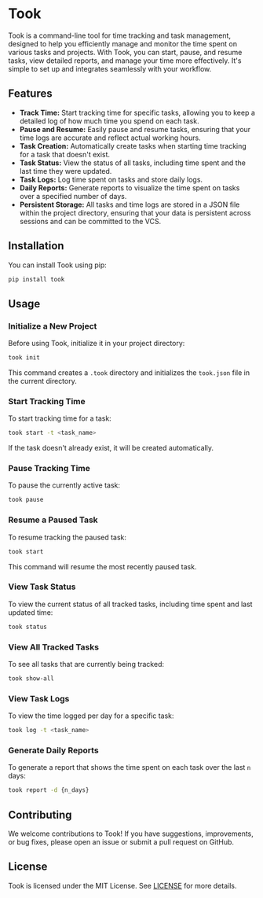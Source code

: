 # Took

Took is a command-line tool for time tracking and task management, designed to help you efficiently manage and monitor the time spent on various tasks and projects. With Took, you can start, pause, and resume tasks, view detailed reports, and manage your time more effectively.  It's simple to set up and integrates seamlessly with your workflow.

## Features

- **Track Time:** Start tracking time for specific tasks, allowing you to keep a detailed log of how much time you spend on each task.
- **Pause and Resume:** Easily pause and resume tasks, ensuring that your time logs are accurate and reflect actual working hours.
- **Task Creation:** Automatically create tasks when starting time tracking for a task that doesn't exist.
- **Task Status:** View the status of all tasks, including time spent and the last time they were updated.
- **Task Logs:** Log time spent on tasks and store daily logs.
- **Daily Reports:** Generate reports to visualize the time spent on tasks over a specified number of days.
- **Persistent Storage:** All tasks and time logs are stored in a JSON file within the project directory, ensuring that your data is persistent across sessions and can be committed to the VCS.

## Installation

You can install Took using pip:

```bash
pip install took
```

## Usage

### Initialize a New Project

Before using Took, initialize it in your project directory:

```bash
took init
```

This command creates a `.took` directory and initializes the `took.json` file in the current directory.

### Start Tracking Time

To start tracking time for a task:

```bash
took start -t <task_name>
```

If the task doesn't already exist, it will be created automatically.

### Pause Tracking Time

To pause the currently active task:

```bash
took pause
```

### Resume a Paused Task

To resume tracking the paused task:

```bash
took start
```

This command will resume the most recently paused task.

### View Task Status

To view the current status of all tracked tasks, including time spent and last updated time:

```bash
took status
```

### View All Tracked Tasks

To see all tasks that are currently being tracked:

```bash
took show-all
```

### View Task Logs

To view the time logged per day for a specific task:

```bash
took log -t <task_name>
```

### Generate Daily Reports

To generate a report that shows the time spent on each task over the last `n` days:

```bash
took report -d {n_days}
```

## Contributing

We welcome contributions to Took! If you have suggestions, improvements, or bug fixes, please open an issue or submit a pull request on GitHub.

## License

Took is licensed under the MIT License. See [LICENSE](LICENSE) for more details.
